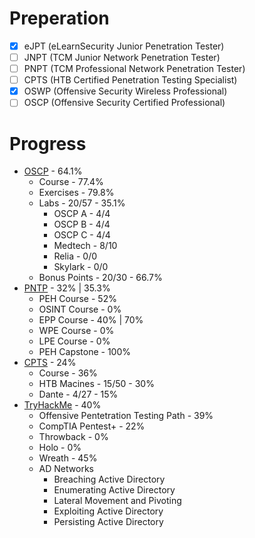 # Preperation

* [X] eJPT (eLearnSecurity Junior Penetration Tester)
* [ ] JNPT (TCM Junior Network Penetration Tester)
* [ ] PNPT (TCM Professional Network Penetration Tester)
* [ ] CPTS (HTB Certified Penetration Testing Specialist)
* [X] OSWP (Offensive Security Wireless Professional) 
* [ ] OSCP (Offensive Security Certified Professional)

# Progress
* [OSCP](/preperation/OffSec.md) - 64.1%
  * Course - 77.4%
  * Exercises - 79.8%
  * Labs - 20/57 - 35.1%
    * OSCP A - 4/4
    * OSCP B - 4/4
    * OSCP C - 4/4
    * Medtech - 8/10
    * Relia - 0/0
    * Skylark - 0/0
  * Bonus Points - 20/30 - 66.7%
* [PNTP](/preperation/TCM.md) - 32% | 35.3%
  * PEH Course - 52%
  * OSINT Course - 0%
  * EPP Course - 40% | 70%
  * WPE Course - 0%
  * LPE Course - 0%
  * PEH Capstone - 100%
* [CPTS](/preperation/HTB.md) - 24%
  * Course - 36%
  * HTB Macines - 15/50 - 30%
  * Dante - 4/27 - 15%
* [TryHackMe](/preperation/THM.md) - 40%
  * Offensive Pentetration Testing Path - 39%
  * CompTIA Pentest+ - 22%
  * Throwback - 0%
  * Holo - 0%
  * Wreath - 45%
  * AD Networks
    * Breaching Active Directory
    * Enumerating Active Directory
    * Lateral Movement and Pivoting
    * Exploiting Active Directory
    * Persisting Active Directory
    





